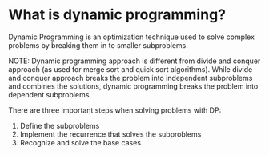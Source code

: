 # What is dynamic programming? 

Dynamic Programming is an optimization technique used to solve complex problems by breaking them in to smaller subproblems. 

NOTE: Dynamic programming approach is different from divide and conquer approach (as used for merge sort and quick sort algorithms). While divide and conquer approach breaks the problem into independent subproblems and combines the solutions, dynamic programming breaks the problem into dependent subproblems. 

There are three important steps when solving problems with DP: 
1. Define the subproblems
2. Implement the recurrence that solves the subproblems 
3. Recognize and solve the base cases

